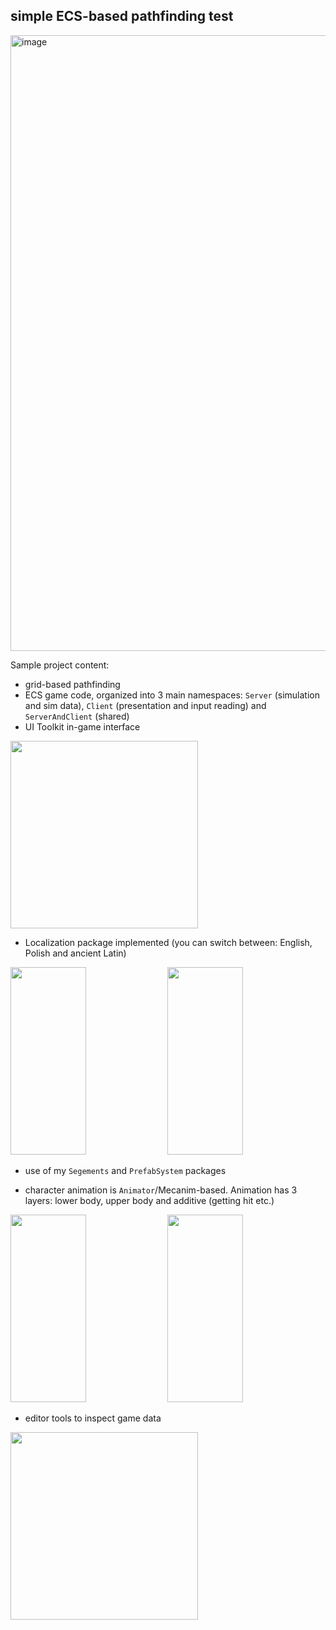 ## simple ECS-based pathfinding test

<img width="1830" height="985" alt="image" src="https://github.com/user-attachments/assets/53db149c-9e2a-4c1f-b2b9-e8e3a85a11cd" />

Sample project content:
- grid-based pathfinding
- ECS game code, organized into 3 main namespaces: `Server` (simulation and sim data), `Client` (presentation and input reading) and `ServerAndClient` (shared)
- UI Toolkit in-game interface

<p float="center">
  <img src="https://github.com/user-attachments/assets/f3e06a8c-dc09-44fd-9945-7387d2a8a844" height="300px">
</p>

- Localization package implemented (you can switch between: English, Polish and ancient Latin)

<p float="center">
  <img src="https://github.com/user-attachments/assets/c51abe99-3cae-42c9-bc8a-2f1d0886afdb" width="49%" height="300px">
  <img src="https://github.com/user-attachments/assets/3c30d1e7-2fae-4fe9-898e-d966de11e35d" width="49%" height="300px">
</p>
  
- use of my `Segements` and `PrefabSystem` packages

- character animation is `Animator`/Mecanim-based. Animation has 3 layers: lower body, upper body and additive (getting hit etc.)

<p float="center">
  <img src="https://github.com/user-attachments/assets/ec3d3a04-fe2f-4f64-a39f-39728d2b569d" width="49%" height="300px">
  <img src="https://github.com/user-attachments/assets/bbad8eb9-acaa-443f-83d8-530962f75ce6" width="49%" height="300px">
</p>

- editor tools to inspect game data

<p float="center">
  <img src="https://github.com/user-attachments/assets/b8b3dfa9-9fb3-48b8-955e-be0f4befce7d" height="300px">
</p>


